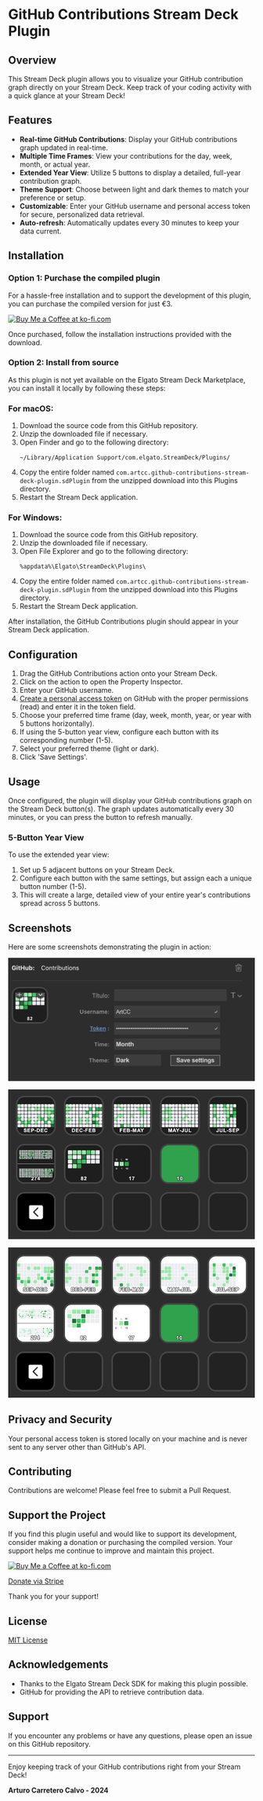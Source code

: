 # GitHub Contributions Stream Deck Plugin

## Overview

This Stream Deck plugin allows you to visualize your GitHub contribution graph directly on your Stream Deck. Keep track of your coding activity with a quick glance at your Stream Deck!

## Features

- **Real-time GitHub Contributions**: Display your GitHub contributions graph updated in real-time.
- **Multiple Time Frames**: View your contributions for the day, week, month, or actual year.
- **Extended Year View**: Utilize 5 buttons to display a detailed, full-year contribution graph.
- **Theme Support**: Choose between light and dark themes to match your preference or setup.
- **Customizable**: Enter your GitHub username and personal access token for secure, personalized data retrieval.
- **Auto-refresh**: Automatically updates every 30 minutes to keep your data current.

## Installation

### Option 1: Purchase the compiled plugin

For a hassle-free installation and to support the development of this plugin, you can purchase the compiled version for just €3.

<a href="https://ko-fi.com/s/117a6b9e39" target="_blank">
  <img src="https://storage.ko-fi.com/cdn/brandasset/kofi_button_blue.png" alt="Buy Me a Coffee at ko-fi.com" style="height: 40px !important;width: 145px !important;" >
</a>

Once purchased, follow the installation instructions provided with the download.

### Option 2: Install from source

As this plugin is not yet available on the Elgato Stream Deck Marketplace, you can install it locally by following these steps:

### For macOS:

1. Download the source code from this GitHub repository.
2. Unzip the downloaded file if necessary.
3. Open Finder and go to the following directory:
   ```
   ~/Library/Application Support/com.elgato.StreamDeck/Plugins/
   ```
4. Copy the entire folder named `com.artcc.github-contributions-stream-deck-plugin.sdPlugin` from the unzipped download into this Plugins directory.
5. Restart the Stream Deck application.

### For Windows:

1. Download the source code from this GitHub repository.
2. Unzip the downloaded file if necessary.
3. Open File Explorer and go to the following directory:
   ```
   %appdata%\Elgato\StreamDeck\Plugins\
   ```
4. Copy the entire folder named `com.artcc.github-contributions-stream-deck-plugin.sdPlugin` from the unzipped download into this Plugins directory.
5. Restart the Stream Deck application.

After installation, the GitHub Contributions plugin should appear in your Stream Deck application.

## Configuration

1. Drag the GitHub Contributions action onto your Stream Deck.
2. Click on the action to open the Property Inspector.
3. Enter your GitHub username.
4. [Create a personal access token](https://docs.github.com/en/authentication/keeping-your-account-and-data-secure/managing-your-personal-access-tokens) on GitHub with the proper permissions (read) and enter it in the token field.
5. Choose your preferred time frame (day, week, month, year, or year with 5 buttons horizontally).
6. If using the 5-button year view, configure each button with its corresponding number (1-5).
7. Select your preferred theme (light or dark).
8. Click 'Save Settings'.

## Usage

Once configured, the plugin will display your GitHub contributions graph on the Stream Deck button(s). The graph updates automatically every 30 minutes, or you can press the button to refresh manually.

### 5-Button Year View
To use the extended year view:
1. Set up 5 adjacent buttons on your Stream Deck.
2. Configure each button with the same settings, but assign each a unique button number (1-5).
3. This will create a large, detailed view of your entire year's contributions spread across 5 buttons.

## Screenshots

Here are some screenshots demonstrating the plugin in action:

![Settings](https://github.com/ArtCC/github-contributions-stream-deck-plugin/blob/main/resources/settings.jpeg)

![Dark theme](https://github.com/ArtCC/github-contributions-stream-deck-plugin/blob/main/resources/dark.jpeg)

![Light theme](https://github.com/ArtCC/github-contributions-stream-deck-plugin/blob/main/resources/light.jpeg)

## Privacy and Security

Your personal access token is stored locally on your machine and is never sent to any server other than GitHub's API.

## Contributing

Contributions are welcome! Please feel free to submit a Pull Request.

## Support the Project

If you find this plugin useful and would like to support its development, consider making a donation or purchasing the compiled version. Your support helps me continue to improve and maintain this project.

<a href="https://ko-fi.com/s/117a6b9e39" target="_blank">
  <img src="https://storage.ko-fi.com/cdn/brandasset/kofi_button_blue.png" alt="Buy Me a Coffee at ko-fi.com" style="height: 40px !important;width: 145px !important;" >
</a>

<a href="https://donate.stripe.com/fZe9DK9Fz2cK1PO8ww" target="_blank">Donate via Stripe</a>

Thank you for your support!

## License

[MIT License](LICENSE)

## Acknowledgements

- Thanks to the Elgato Stream Deck SDK for making this plugin possible.
- GitHub for providing the API to retrieve contribution data.

## Support

If you encounter any problems or have any questions, please open an issue on this GitHub repository.

---

Enjoy keeping track of your GitHub contributions right from your Stream Deck!

**Arturo Carretero Calvo - 2024**